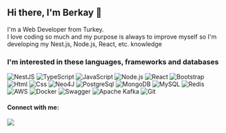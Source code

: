  ## Hi there, I'm Berkay 👋 
I'm a Web Developer from Turkey.</br> 
I love coding so much and my purpose is always to improve myself so I'm developing my Nest.js, Node.js, React, etc. knowledge
 
### I'm interested in these languages, frameworks and databases

![NestJS](https://img.shields.io/badge/nestjs-%23E0234E.svg?style=for-the-badge&logo=nestjs&logoColor=white) ![TypeScript](https://img.shields.io/badge/typescript-%23007ACC.svg?style=for-the-badge&logo=typescript&logoColor=white) ![JavaScript](https://img.shields.io/badge/JavaScript-323330?style=for-the-badge&logo=javascript&logoColor=F7DF1E) ![Node.js](https://img.shields.io/badge/Node.js-339933?style=for-the-badge&logo=nodedotjs&logoColor=white) ![React](	https://img.shields.io/badge/React-20232A?style=for-the-badge&logo=react&logoColor=61DAFB) ![Bootstrap](	https://img.shields.io/badge/Bootstrap-563D7C?style=for-the-badge&logo=bootstrap&logoColor=white) ![Html](https://img.shields.io/badge/HTML5-E34F26?style=for-the-badge&logo=html5&logoColor=white) ![Css](https://img.shields.io/badge/CSS3-1572B6?style=for-the-badge&logo=css3&logoColor=white) ![Neo4J](https://img.shields.io/badge/Neo4j-008CC1?style=for-the-badge&logo=neo4j&logoColor=white) ![PostgreSql](https://img.shields.io/badge/PostgreSQL-316192?style=for-the-badge&logo=postgresql&logoColor=white) ![MongoDB](https://img.shields.io/badge/MongoDB-4EA94B?style=for-the-badge&logo=mongodb&logoColor=white) ![MySQL](https://img.shields.io/badge/mysql-%2300f.svg?style=for-the-badge&logo=mysql&logoColor=white) ![Redis](https://img.shields.io/badge/redis-%23DD0031.svg?style=for-the-badge&logo=redis&logoColor=white) ![AWS](https://img.shields.io/badge/AWS-%23FF9900.svg?style=for-the-badge&logo=amazon-aws&logoColor=white) ![Docker](https://img.shields.io/badge/docker-%230db7ed.svg?style=for-the-badge&logo=docker&logoColor=white) ![Swagger](https://img.shields.io/badge/-Swagger-%23Clojure?style=for-the-badge&logo=swagger&logoColor=white) ![Apache Kafka](https://img.shields.io/badge/Apache%20Kafka-000?style=for-the-badge&logo=apachekafka) ![Git](https://img.shields.io/badge/git-%23F05033.svg?style=for-the-badge&logo=git&logoColor=white)

#### Connect with me:
<a href="https://www.linkedin.com/in/ahmet-berkay-bozkurt/"><img src="https://img.shields.io/badge/LinkedIn-0077B5?style=for-the-badge&logo=linkedin&logoColor=white"></img></a>










